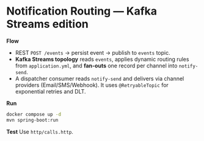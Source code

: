 # Notification Routing — Kafka Streams edition

**Flow**
- REST `POST /events` -> persist event -> publish to `events` topic.
- **Kafka Streams topology** reads `events`, applies dynamic routing rules from `application.yml`,
  and **fan-outs** one record per channel into `notify-send`.
- A dispatcher consumer reads `notify-send` and delivers via channel providers (Email/SMS/Webhook).
  It uses `@RetryableTopic` for exponential retries and DLT.

**Run**
```bash
docker compose up -d
mvn spring-boot:run
```

**Test**
Use `http/calls.http`.
